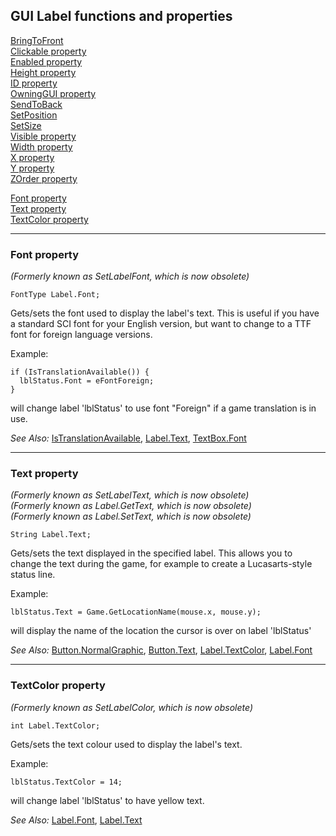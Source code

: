 GUI Label functions and properties
----------------------------------

[BringToFront](GUIControl#BringToFront)\
[Clickable property](GUIControl#Clickable)\
[Enabled property](GUIControl#Enabled)\
[Height property](GUIControl#Height)\
[ID property](GUIControl#ID)\
[OwningGUI property](GUIControl#OwningGUI)\
[SendToBack](GUIControl#SendToBack)\
[SetPosition](GUIControl#SetPosition)\
[SetSize](GUIControl#SetSize)\
[Visible property](GUIControl#Visible)\
[Width property](GUIControl#Width)\
[X property](GUIControl#X)\
[Y property](GUIControl#Y)\
[ZOrder property](GUIControl#ZOrder)

[Font property](#Font)\
[Text property](#Text)\
[TextColor property](#TextColor)

---

### Font property

*(Formerly known as SetLabelFont, which is now obsolete)*

    FontType Label.Font;

Gets/sets the font used to display the label's text. This is useful if
you have a standard SCI font for your English version, but want to
change to a TTF font for foreign language versions.

Example:

    if (IsTranslationAvailable()) {
      lblStatus.Font = eFontForeign;
    }

will change label 'lblStatus' to use font "Foreign" if a game
translation is in use.

*See Also:* [IsTranslationAvailable](Game#IsTranslationAvailable),
[Label.Text](Label#Text),
[TextBox.Font](TextBox#Font)

---

### Text property

*(Formerly known as SetLabelText, which is now obsolete)*\
*(Formerly known as Label.GetText, which is now obsolete)*\
*(Formerly known as Label.SetText, which is now obsolete)*

    String Label.Text;

Gets/sets the text displayed in the specified label. This allows you to
change the text during the game, for example to create a Lucasarts-style
status line.

Example:

    lblStatus.Text = Game.GetLocationName(mouse.x, mouse.y);

will display the name of the location the cursor is over on label
'lblStatus'

*See Also:* [Button.NormalGraphic](Button#NormalGraphic),
[Button.Text](Button#Text),
[Label.TextColor](Label#TextColor),
[Label.Font](Label#Font)

---

### TextColor property

*(Formerly known as SetLabelColor, which is now obsolete)*

    int Label.TextColor;

Gets/sets the text colour used to display the label's text.

Example:

    lblStatus.TextColor = 14;

will change label 'lblStatus' to have yellow text.

*See Also:* [Label.Font](Label#Font),
[Label.Text](Label#Text)

